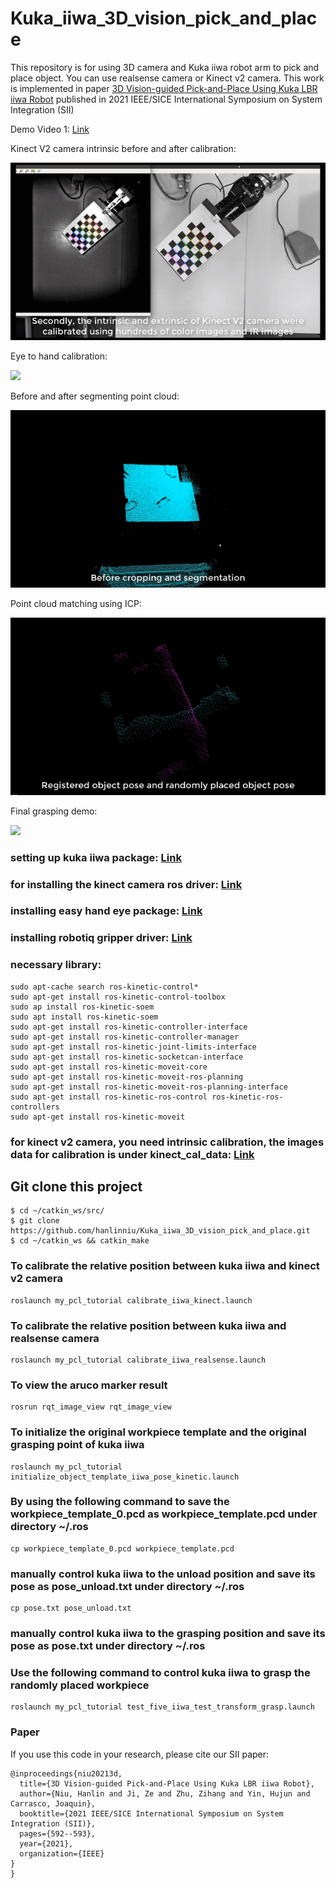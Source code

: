 # Kuka_iiwa_3D_vision_pick_and_place
This repository is for using 3D camera and Kuka iiwa robot arm to pick and place object. You can use realsense camera or Kinect v2 camera.
This work is implemented in paper [3D Vision-guided Pick-and-Place Using Kuka LBR iiwa Robot](https://ieeexplore.ieee.org/abstract/document/9382674) published in 2021 IEEE/SICE International Symposium on System Integration (SII)

Demo Video 1: [Link](https://youtu.be/M7GtTTIV9rA) 


Kinect V2 camera intrinsic before and after calibration:

![](intrinsic_calibration.gif)


Eye to hand calibration:

![](eye_to_hand_calibration.gif)


Before and after segmenting point cloud:

![](segmenting_point_cloud.gif)


Point cloud matching using ICP:

![](point_cloud_matching.gif)


Final grasping demo:

![](grasping_demo.gif)

### setting up kuka iiwa package: [Link](https://github.com/IFL-CAMP/iiwa_stack/wiki)
### for installing the kinect camera ros driver: [Link](https://github.com/code-iai/iai_kinect2)
### installing easy hand eye package: [Link](https://github.com/IFL-CAMP/easy_handeye)
### installing robotiq gripper driver: [Link](https://github.com/ros-industrial/robotiq)

### necessary library:
```
sudo apt-cache search ros-kinetic-control*
sudo apt-get install ros-kinetic-control-toolbox
sudo ap install ros-kinetic-soem
sudo apt install ros-kinetic-soem
sudo apt-get install ros-kinetic-controller-interface
sudo apt-get install ros-kinetic-controller-manager
sudo apt-get install ros-kinetic-joint-limits-interface
sudo apt-get install ros-kinetic-socketcan-interface
sudo apt-get install ros-kinetic-moveit-core
sudo apt-get install ros-kinetic-moveit-ros-planning
sudo apt-get install ros-kinetic-moveit-ros-planning-interface
sudo apt-get install ros-kinetic-ros-control ros-kinetic-ros-controllers
sudo apt-get install ros-kinetic-moveit
```

### for kinect v2 camera, you need intrinsic calibration, the images data for calibration is under kinect_cal_data: [Link](https://github.com/code-iai/iai_kinect2/tree/master/kinect2_calibration#calibrating-the-kinect-one)


## Git clone this project 

```
$ cd ~/catkin_ws/src/
$ git clone https://github.com/hanlinniu/Kuka_iiwa_3D_vision_pick_and_place.git
$ cd ~/catkin_ws && catkin_make
```

### To calibrate the relative position between kuka iiwa and kinect v2 camera
```
roslaunch my_pcl_tutorial calibrate_iiwa_kinect.launch
```
### To calibrate the relative position between kuka iiwa and realsense camera
```
roslaunch my_pcl_tutorial calibrate_iiwa_realsense.launch
```

### To view the aruco marker result
```
rosrun rqt_image_view rqt_image_view
```

### To initialize the original workpiece template and the original grasping point of kuka iiwa
```
roslaunch my_pcl_tutorial initialize_object_template_iiwa_pose_kinetic.launch 
```

### By using the following command to save the workpiece_template_0.pcd as workpiece_template.pcd under directory ~/.ros
```
cp workpiece_template_0.pcd workpiece_template.pcd
```
### manually control kuka iiwa to the unload position and save its pose as pose_unload.txt under directory ~/.ros
```
cp pose.txt pose_unload.txt
```
### manually control kuka iiwa to the grasping position and save its pose as pose.txt under directory ~/.ros

### Use the following command to control kuka iiwa to grasp the randomly placed workpiece
```
roslaunch my_pcl_tutorial test_five_iiwa_test_transform_grasp.launch 
```
### Paper
If you use this code in your research, please cite our SII paper:
```
@inproceedings{niu20213d,
  title={3D Vision-guided Pick-and-Place Using Kuka LBR iiwa Robot},
  author={Niu, Hanlin and Ji, Ze and Zhu, Zihang and Yin, Hujun and Carrasco, Joaquin},
  booktitle={2021 IEEE/SICE International Symposium on System Integration (SII)},
  pages={592--593},
  year={2021},
  organization={IEEE}
}
}
